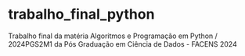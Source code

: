 # trabalho_final_python
Trabalho final da matéria Algoritmos e Programação em Python / 2024PGS2M1 da Pós Graduação em Ciência de Dados - FACENS 2024
